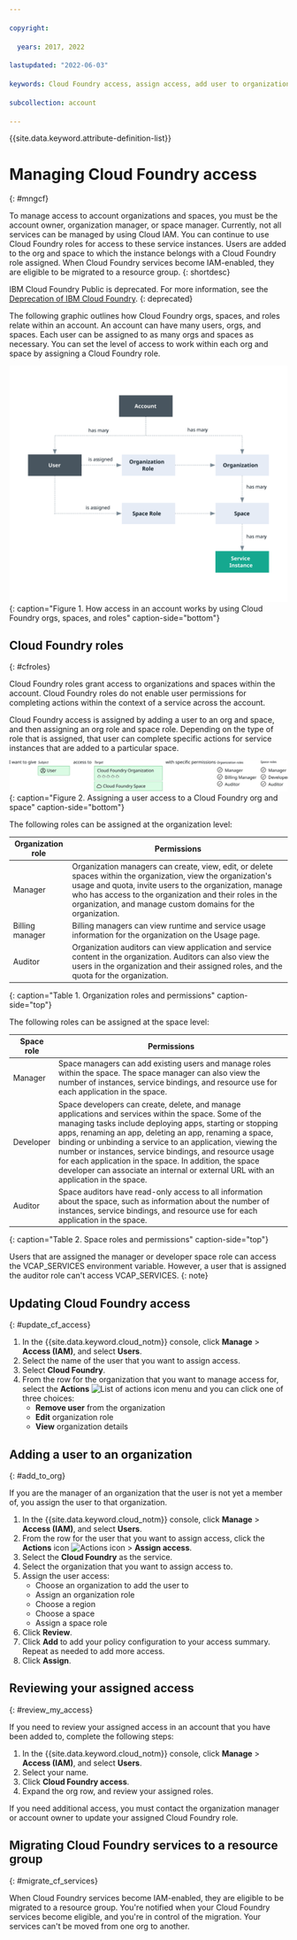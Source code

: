 ```yaml
---

copyright:

  years: 2017, 2022

lastupdated: "2022-06-03"

keywords: Cloud Foundry access, assign access, add user to organization, Cloud Foundry roles

subcollection: account

---
```


{{site.data.keyword.attribute-definition-list}}

# Managing Cloud Foundry access
{: #mngcf}

To manage access to account organizations and spaces, you must be the account owner, organization manager, or space manager. Currently, not all services can be managed by using Cloud IAM. You can continue to use Cloud Foundry roles for access to these service instances. Users are added to the org and space to which the instance belongs with a Cloud Foundry role assigned. When Cloud Foundry services become IAM-enabled, they are eligible to be migrated to a resource group.
{: shortdesc}

IBM Cloud Foundry Public is deprecated. For more information, see the [Deprecation of IBM Cloud Foundry](/docs/cloud-foundry-public?topic=cloud-foundry-public-deprecation).
{: deprecated}

The following graphic outlines how Cloud Foundry orgs, spaces, and roles relate within an account. An account can have many users, orgs, and spaces. Each user can be assigned to as many orgs and spaces as necessary. You can set the level of access to work within each org and space by assigning a Cloud Foundry role.


![Access by using Cloud Foundry orgs and spaces in an account](images/cf-diagram.svg "How access in an account works by using Cloud Foundry orgs, spaces, and roles"){: caption="Figure 1. How access in an account works by using Cloud Foundry orgs, spaces, and roles" caption-side="bottom"}



## Cloud Foundry roles
{: #cfroles}

Cloud Foundry roles grant access to organizations and spaces within the account. Cloud Foundry roles do not enable user permissions for completing actions within the context of a service across the account.

Cloud Foundry access is assigned by adding a user to an org and space, and then assigning an org role and space role. Depending on the type of role that is assigned, that user can complete specific actions for service instances that are added to a particular space.

![Cloud Foundry access](images/CF.svg "Assigning a user access to a Cloud Foundry org and space"){: caption="Figure 2. Assigning a user access to a Cloud Foundry org and space" caption-side="bottom"}

The following roles can be assigned at the organization level:

| Organization role | Permissions                                                                                             |
|-------------------|---------------------------------------------------------------------------------------------------------|
|Manager            | Organization managers can create, view, edit, or delete spaces within the organization, view the organization's usage and quota, invite users to the organization, manage who has access to the organization and their roles in the organization, and manage custom domains for the organization. |
|Billing manager    | Billing managers can view runtime and service usage information for the organization on the Usage page. |
|Auditor            | Organization auditors can view application and service content in the organization. Auditors can also view the users in the organization and their assigned roles, and the quota for the organization. |
{: caption="Table 1. Organization roles and permissions" caption-side="top"}

The following roles can be assigned at the space level:

| Space role | Permissions |
|------------|-------------|
|Manager     | Space managers can add existing users and manage roles within the space. The space manager can also view the number of instances, service bindings, and resource use for each application in the space. |
|Developer   | Space developers can create, delete, and manage applications and services within the space. Some of the managing tasks include deploying apps, starting or stopping apps, renaming an app, deleting an app, renaming a space, binding or unbinding a service to an application, viewing the number or instances, service bindings, and resource usage for each application in the space. In addition, the space developer can associate an internal or external URL with an application in the space. |
|Auditor     | Space auditors have read-only access to all information about the space, such as information about the number of instances, service bindings, and resource use for each application in the space. |
{: caption="Table 2. Space roles and permissions" caption-side="top"}

Users that are assigned the manager or developer space role can access the VCAP_SERVICES environment variable. However, a user that is assigned the auditor role can't access VCAP_SERVICES.
{: note}

## Updating Cloud Foundry access
{: #update_cf_access}

1. In the {{site.data.keyword.cloud_notm}} console, click **Manage** > **Access (IAM)**, and select **Users**.
2. Select the name of the user that you want to assign access. 
3. Select **Cloud Foundry**.
4. From the row for the organization that you want to manage access for, select the **Actions** ![List of actions icon](../icons/action-menu-icon.svg) menu and you can click one of three choices:
    * **Remove user** from the organization
    * **Edit** organization role
    * **View** organization details


## Adding a user to an organization
{: #add_to_org}

If you are the manager of an organization that the user is not yet a member of, you assign the user to that organization.

1. In the {{site.data.keyword.cloud_notm}} console, click **Manage** > **Access (IAM)**, and select **Users**.
2. From the row for the user that you want to assign access, click the **Actions** icon ![Actions icon](../icons/action-menu-icon.svg) > **Assign access**.
3. Select the **Cloud Foundry** as the service. 
4. Select the organization that you want to assign access to. 
5. Assign the user access:
   * Choose an organization to add the user to
   * Assign an organization role
   * Choose a region
   * Choose a space
   * Assign a space role
6. Click **Review**.
7. Click **Add** to add your policy configuration to your access summary. Repeat as needed to add more access.
8. Click **Assign**. 

## Reviewing your assigned access
{: #review_my_access}

If you need to review your assigned access in an account that you have been added to, complete the following steps:

1. In the {{site.data.keyword.cloud_notm}} console, click **Manage** > **Access (IAM)**, and select **Users**.
2. Select your name.
3. Click **Cloud Foundry access**.
4. Expand the org row, and review your assigned roles.

If you need additional access, you must contact the organization manager or account owner to update your assigned Cloud Foundry role.

## Migrating Cloud Foundry services to a resource group
{: #migrate_cf_services}

When Cloud Foundry services become IAM-enabled, they are eligible to be migrated to a resource group. You're notified when your Cloud Foundry services become eligible, and you're in control of the migration. Your services can't be moved from one org to another.
